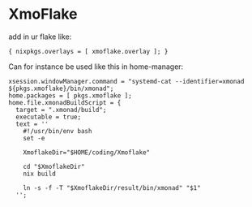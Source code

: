 # XmoFlake
add in ur flake like:
```
{ nixpkgs.overlays = [ xmoflake.overlay ]; }
```
Can for instance be used like this in home-manager:
```
xsession.windowManager.command = "systemd-cat --identifier=xmonad ${pkgs.xmoflake}/bin/xmonad";
home.packages = [ pkgs.xmoflake ];
home.file.xmonadBuildScript = {
  target = ".xmonad/build";
  executable = true;
  text = ''
    #!/usr/bin/env bash
    set -e

    XmoflakeDir="$HOME/coding/Xmoflake"

    cd "$XmoflakeDir"
    nix build

    ln -s -f -T "$XmoflakeDir/result/bin/xmonad" "$1"
  '';
```
